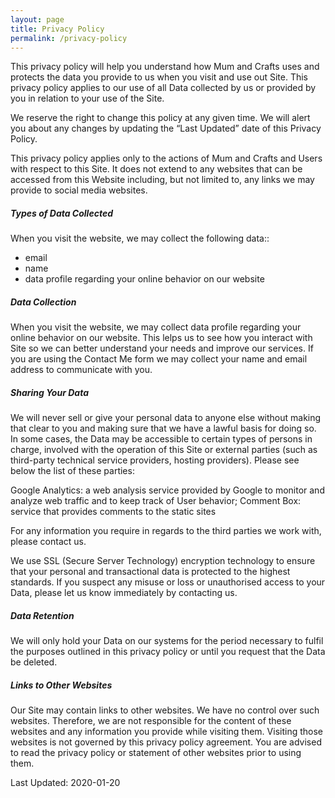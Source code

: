 ```yaml
---
layout: page
title: Privacy Policy
permalink: /privacy-policy
---
```


This privacy policy will help you understand how Mum and Crafts uses and protects the data you provide to us when you visit and use out Site. This privacy policy applies to our use of all Data collected by us or provided by you in relation to your use of the Site.

We reserve the right to change this policy at any given time. We will alert you about any changes by updating the “Last Updated” date of this Privacy Policy.

This privacy policy applies only to the actions of  Mum and Crafts and Users with respect to this Site. It does not extend to any websites that can be accessed from this Website including, but not limited to, any links we may provide to social media websites.

##### Types of Data Collected

When you visit the website, we may collect the following data::

- email
- name
- data profile regarding your online behavior on our website


##### Data Collection

When you visit the website, we may collect data profile regarding your online behavior on our website. This lelps us to see how you interact with Site so we can better understand your needs and improve our services.
If you are using the Contact Me form we may collect your name and email address to communicate with you.


##### Sharing Your Data

We will never sell or give your personal data to anyone else without making that clear to you and making sure that we have a lawful basis for doing so. In some cases, the Data may be accessible to certain types of persons in charge, involved with the operation of this Site or external parties (such as third-party technical service providers, hosting providers). Please see below the list of these parties:

Google Analytics: a web analysis service provided by Google to monitor and analyze web traffic and to keep track of User behavior;
Comment Box: service that provides comments to the static sites

For any information you require in regards to the third parties we work with, please contact us.

We use SSL (Secure Server Technology) encryption technology to ensure that your personal and transactional data is protected to the highest standards. If you suspect any misuse or loss or unauthorised access to your Data, please let us know immediately by contacting us.


##### Data Retention

We will only hold your Data on our systems for the period necessary to fulfil the purposes outlined in this privacy policy or until you request that the Data be deleted.


##### Links to Other Websites
Our Site may contain links to other websites. We have no control over such websites. Therefore, we are not responsible for the content of these websites and any information you provide while visiting them. Visiting those websites is not governed by this privacy policy agreement. You are advised to read the privacy policy or statement of other websites prior to using them.

Last Updated: 2020-01-20